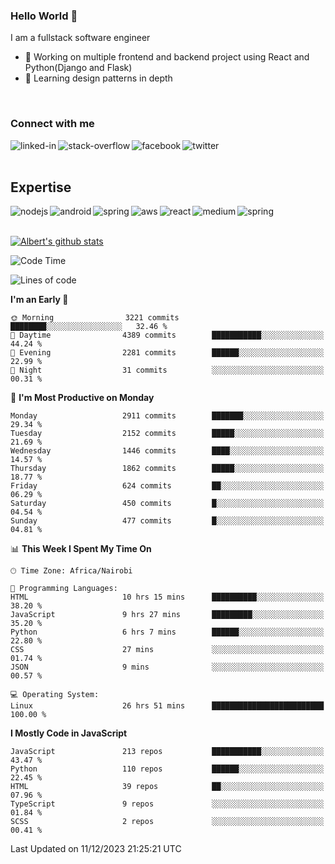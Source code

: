 

### Hello World 👋
I am a fullstack software engineer
- 🔭 Working on multiple frontend and backend project using React and Python(Django and Flask)
- 🌱 Learning design patterns in depth

<br>

### Connect with me

[<img align="left" alt="linked-in" src="https://img.shields.io/badge/linkedin-%230077B5.svg?&style=for-the-badge&logo=linkedin&logoColor=white" />](https://www.linkedin.com/in/albert-byrone/)

<!-- [<img align="left" alt="medium" src="https://img.shields.io/badge/medium-%2312100E.svg?&style=for-the-badge&logo=medium&logoColor=white" />](https://56faisal.medium.com/) -->

[<img align="left" alt="stack-overflow" src="https://img.shields.io/badge/stack%20overflow-FE7A16?logo=stack-overflow&logoColor=white&style=for-the-badge" />](https://stackoverflow.com/users/11916317/albert-byrone)

[<img align="left" alt="facebook" src="https://img.shields.io/badge/facebook-%231877F2.svg?&style=for-the-badge&logo=facebook&logoColor=white" />](https://web.facebook.com/albert.byrone.1/)

[<img align="left" alt="twitter" src="https://img.shields.io/badge/twitter-%231DA1F2.svg?&style=for-the-badge&logo=twitter&logoColor=white" />](https://twitter.com/byrone_albert)

<br>

<br>

## Expertise
<img align="left" alt="nodejs" src="https://img.shields.io/badge/python%20-%2343853D.svg?&style=for-the-badge&logo=node.js&logoColor=white" />
<img align="left" alt="android" src="https://img.shields.io/badge/Flask-3DDC84?logo=android&logoColor=white&style=for-the-badge" />
<img align="left" alt="spring" src="https://img.shields.io/badge/drf%20-%236DB33F.svg?&style=for-the-badge&logo=spring&logoColor=white" />
<img align="left" alt="aws" src="https://img.shields.io/badge/django%20AWS-%23232F3E?logo=amazon-aws&logoColor=white&style=for-the-badge" />
<img align="left" alt="react" src="https://img.shields.io/badge/react%20-%2320232a.svg?&style=for-the-badge&logo=react&logoColor=%2361DAFB" />
<img align="left" alt="medium" src="https://img.shields.io/badge/Angular-%23316192.svg?&style=for-the-badge&logo=postgresql&logoColor=white" />
<img align="left" alt="spring" src="https://img.shields.io/badge/Javascript%20-%236DB33F.svg?&style=for-the-badge&logo=spring&logoColor=white" />
<br>
<br>


[![Albert's github stats](https://github-readme-stats.vercel.app/api?username=Albert-Byrone&count_private=true&show_icons=true&theme=radical&hide_rank=false)](https://github.com/anuraghazra/github-readme-stats)

<!-- [![Top Langs](https://github-readme-stats.vercel.app/api/top-langs/?username=Albert-Byrone&layout=compact)](https://github.com/anuraghazra/github-readme-stats) -->

<!--
**Albert-Byrone/Albert-Byrone** is a ✨ _special_ ✨ repository because its `README.md` (this file) appears on your GitHub profile.

Here are some ideas to get you started:

- 🔭 I’m currently working on ...
- 🌱 I’m currently learning ...
- 👯 I’m looking to collaborate on ...
- 🤔 I’m looking for help with ...
- 💬 Ask me about ...
- 📫 How to reach me: ...
- 😄 Pronouns: ...
- ⚡ Fun fact: ...
-->


<!--START_SECTION:waka-->
![Code Time](http://img.shields.io/badge/Code%20Time-922%20hrs-blue)

![Lines of code](https://img.shields.io/badge/From%20Hello%20World%20I%27ve%20Written-62.8%20million%20lines%20of%20code-blue)

**I'm an Early 🐤** 

```text
🌞 Morning                3221 commits        ████████░░░░░░░░░░░░░░░░░   32.46 % 
🌆 Daytime                4389 commits        ███████████░░░░░░░░░░░░░░   44.24 % 
🌃 Evening                2281 commits        ██████░░░░░░░░░░░░░░░░░░░   22.99 % 
🌙 Night                  31 commits          ░░░░░░░░░░░░░░░░░░░░░░░░░   00.31 % 
```
📅 **I'm Most Productive on Monday** 

```text
Monday                   2911 commits        ███████░░░░░░░░░░░░░░░░░░   29.34 % 
Tuesday                  2152 commits        █████░░░░░░░░░░░░░░░░░░░░   21.69 % 
Wednesday                1446 commits        ████░░░░░░░░░░░░░░░░░░░░░   14.57 % 
Thursday                 1862 commits        █████░░░░░░░░░░░░░░░░░░░░   18.77 % 
Friday                   624 commits         ██░░░░░░░░░░░░░░░░░░░░░░░   06.29 % 
Saturday                 450 commits         █░░░░░░░░░░░░░░░░░░░░░░░░   04.54 % 
Sunday                   477 commits         █░░░░░░░░░░░░░░░░░░░░░░░░   04.81 % 
```


📊 **This Week I Spent My Time On** 

```text
🕑︎ Time Zone: Africa/Nairobi

💬 Programming Languages: 
HTML                     10 hrs 15 mins      ██████████░░░░░░░░░░░░░░░   38.20 % 
JavaScript               9 hrs 27 mins       █████████░░░░░░░░░░░░░░░░   35.20 % 
Python                   6 hrs 7 mins        ██████░░░░░░░░░░░░░░░░░░░   22.80 % 
CSS                      27 mins             ░░░░░░░░░░░░░░░░░░░░░░░░░   01.74 % 
JSON                     9 mins              ░░░░░░░░░░░░░░░░░░░░░░░░░   00.57 % 

💻 Operating System: 
Linux                    26 hrs 51 mins      █████████████████████████   100.00 % 
```

**I Mostly Code in JavaScript** 

```text
JavaScript               213 repos           ███████████░░░░░░░░░░░░░░   43.47 % 
Python                   110 repos           ██████░░░░░░░░░░░░░░░░░░░   22.45 % 
HTML                     39 repos            ██░░░░░░░░░░░░░░░░░░░░░░░   07.96 % 
TypeScript               9 repos             ░░░░░░░░░░░░░░░░░░░░░░░░░   01.84 % 
SCSS                     2 repos             ░░░░░░░░░░░░░░░░░░░░░░░░░   00.41 % 
```




 Last Updated on 11/12/2023 21:25:21 UTC
<!--END_SECTION:waka-->
